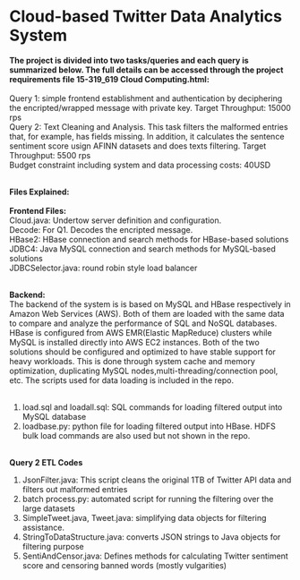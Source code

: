<h1>Cloud-based Twitter Data Analytics System</h1>
<p>
<b>The project is divided into two tasks/queries and each query is summarized below. The full details can be accessed through the project requirements file 15-319_619 Cloud Computing.html:</b><br><br> 
Query 1: simple frontend establishment and authentication by deciphering the encripted/wrapped message with private key. Target Throughput: 15000 rps<br>
Query 2: Text Cleaning and Analysis. This task filters the malformed entries that, for example, has fields missing. In addition, it calculates the sentence sentiment score usign AFINN datasets and does texts filtering. Target Throughput: 5500 rps<br>
Budget constraint including system and data processing costs: 40USD <br><br>

<b>Files Explained:</b> <br><br>
<b>Frontend Files: </b><br>
Cloud.java: Undertow server definition and configuration.<br>
Decode: For Q1. Decodes the encripted message.<br>
HBase2: HBase connection and search methods for HBase-based solutions<br>
JDBC4: Java MySQL connection and search methods for MySQL-based solutions<br>
JDBCSelector.java: round robin style load balancer<br><br>

<b>Backend:</b><br>
The backend of the system is is based on MySQL and HBase respectively in Amazon Web Services (AWS). Both of them are loaded with the same data to compare and analyze the performance of SQL and NoSQL databases. HBase is configured from AWS EMR(Elastic MapReduce) clusters while MySQL is installed directly into AWS EC2 instances. Both of the two solutions should be configured and optimized to have stable support for heavy workloads. This is done through system cache and memory optimization, duplicating MySQL nodes,multi-threading/connection pool, etc. The scripts used for data loading is included in the repo. <br><br>
1. load.sql and loadall.sql: SQL commands for loading filtered output into MySQL database<br>
2. loadbase.py: python file for loading filtered output into HBase. HDFS bulk load commands are also used but not shown in the repo. <br><br> 

<b>Query 2 ETL Codes</b><br>
1. JsonFilter.java: This script cleans the original 1TB of Twitter API data and filters out malformed entries<br>
2. batch process.py: automated script for running the filtering over the large datasets<br>
3. SimpleTweet.java, Tweet.java: simplifying data objects for filtering assistance. <br>
4. StringToDataStructure.java: converts JSON strings to Java objects for filtering purpose<br>
5. SentiAndCensor.java: Defines methods for calculating Twitter sentiment score and censoring banned words (mostly vulgarities)<br>

</p>
